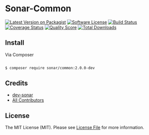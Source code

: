 # Sonar-Common

[![Latest Version on Packagist][ico-version]][link-packagist]
[![Software License][ico-license]](LICENSE.md)
[![Build Status][ico-circleci]][link-circleci]
[![Coverage Status][ico-scrutinizer]][link-scrutinizer]
[![Quality Score][ico-code-quality]][link-code-quality]
[![Total Downloads][ico-downloads]][link-downloads]

## Install

Via Composer

``` bash

$ composer require sonar/common:2.0.0-dev
```

<!--
## Usage

``` php
$skeleton = new League\Skeleton();
echo $skeleton->echoPhrase('Hello, League!');
```

## Change log

Please see [CHANGELOG](CHANGELOG.md) for more information what has changed recently.


## Testing 

``` bash 
$ composer test 
``` 


## Contributing

Please see [CONTRIBUTING](CONTRIBUTING.md) and [CONDUCT](CONDUCT.md) for details.


## Security

If you discover any security related issues, please email :author_email instead of using the issue tracker.

-->

## Credits

- [dev-sonar][link-author]
- [All Contributors][link-contributors]

## License

The MIT License (MIT). Please see [License File](LICENSE.md) for more information.

[ico-version]: https://img.shields.io/packagist/v/sonar/common.svg?style=flat-square
[ico-license]: https://img.shields.io/badge/license-MIT-brightgreen.svg?style=flat-square
[ico-circleci]: https://circleci.com/gh/dev-sonar/sonar-common.svg?style=shield&circle-token=d9c8812dec2ac73a00306fcfadaaa1528b6f8ce2
[ico-scrutinizer]: https://img.shields.io/scrutinizer/coverage/g/dev-sonar/sonar-common.svg?style=flat-square
[ico-code-quality]: https://img.shields.io/scrutinizer/g/dev-sonar/sonar-common.svg?style=flat-square
[ico-downloads]: https://img.shields.io/packagist/dt/sonar/common.svg?style=flat-square

[link-packagist]: https://packagist.org/packages/sonar/common
[link-circleci]: https://circleci.com/gh/dev-sonar/sonar-common
[link-scrutinizer]: https://scrutinizer-ci.com/g/dev-sonar/sonar-common/code-structure
[link-code-quality]: https://scrutinizer-ci.com/g/dev-sonar/sonar-common
[link-downloads]: https://packagist.org/packages/sonar/common
[link-author]: https://github.com/dev-sonar
[link-contributors]: ../../contributors
